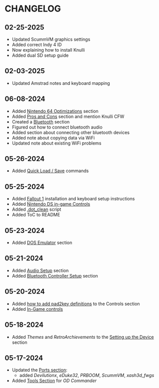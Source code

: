 # CHANGELOG

## 02-25-2025
- Updated ScummVM graphics settings
- Added correct Indy 4 ID
- Now explaining how to install Knulli
- Added dual SD setup guide

## 02-03-2025
- Updated Amstrad notes and keyboard mapping

## 06-08-2024

- Added [Nintendo 64 Optimizations](https://github.com/LennartHennigs/RG35XX-H-Notes#nintendo-64) section
- Added [Pros and Cons](https://github.com/LennartHennigs/RG35XX-H-Notes#pros-and-cons-of-batocera) section and mention Knulli CFW
- Created a [Bluetooth](https://github.com/LennartHennigs/RG35XX-H-Notes#bluetooth) section
- Figured out how to connect bluetooth audio
- Added section about connecting other bluetooth devices
- Added note about copying data via WiFi
- Updated note about existing WiFi problems

## 05-26-2024

- Added [Quick Load / Save](https://github.com/LennartHennigs/RG35XX-H-Notes#quick-load--save) commands

## 05-25-2024

- Added [Fallout 1](https://github.com/LennartHennigs/RG35XX-H-Notes#fallout1-ce---fallout-1) installation and keyboard setup instructions
- Added [Nintendo DS in-game Controls](https://github.com/LennartHennigs/RG35XX-H-Notes#in-game-nintendo-ds)
- Added [.dot_clean](https://github.com/LennartHennigs/RG35XX-H-Notes#dot_clean) script
- Added ToC to README

## 05-23-2024

- Added [DOS Emulator](https://github.com/LennartHennigs/RG35XX-H-Notes/tree/main?tab=readme-ov-file#dos) section

## 05-21-2024

- Added [Audio Setup](https://github.com/LennartHennigs/RG35XX-H-Notes/tree/main#audio-settings) section
- Added [Bluetooth Controller Setup](https://github.com/LennartHennigs/RG35XX-H-Notes/tree/main#pairing-a-bluetooth-controller) section

## 05-20-2024

- Added [how to add pad2key definitions](https://github.com/LennartHennigs/RG35XX-H-Notes/blob/main/README.md#mapping-keys-to-pad-buttons) to the Controls section
- Added [In-Game controls](https://github.com/LennartHennigs/RG35XX-H-Notes/blob/main/README.md#in-game-gb-gba-gb-color-nes-snes-sega-psx)

## 05-18-2024

- Added *Themes* and *RetroArchievements* to the [Setting up the Device](https://github.com/LennartHennigs/RG35XX-H-Notes/blob/main/README.md#setting-up-the-device) section

## 05-17-2024

- Updated the [Ports section](https://github.com/LennartHennigs/RG35XX-H-Notes/blob/main/README.md#configuring-ports):
  - added *Devilutionx*, *eDuke32*, *PRBOOM*, *ScummVM*, *xash3d_fwgs*
- Added [Tools Section](https://github.com/LennartHennigs/RG35XX-H-Notes/blob/main/README.md#od-commander) for *OD Commander*
